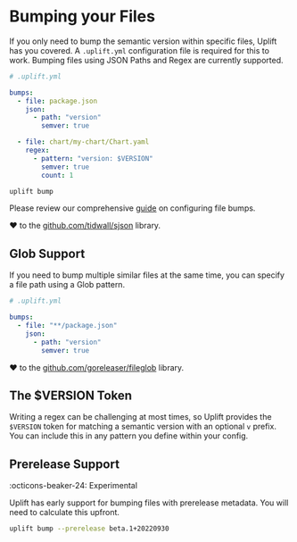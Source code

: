 # Bumping your Files

If you only need to bump the semantic version within specific files, Uplift has you covered. A `.uplift.yml` configuration file is required for this to work. Bumping files using JSON Paths and Regex are currently supported.

```yaml linenums="1"
# .uplift.yml

bumps:
  - file: package.json
    json:
      - path: "version"
        semver: true

  - file: chart/my-chart/Chart.yaml
    regex:
      - pattern: "version: $VERSION"
        semver: true
        count: 1
```

```sh
uplift bump
```

Please review our comprehensive [guide](./reference/config.md#bumps) on configuring file bumps.

❤️ to the [github.com/tidwall/sjson](https://github.com/tidwall/sjson) library.

## Glob Support

If you need to bump multiple similar files at the same time, you can specify a file path using a Glob pattern.

```yaml linenums="1"
# .uplift.yml

bumps:
  - file: "**/package.json"
    json:
      - path: "version"
        semver: true
```

❤️ to the [github.com/goreleaser/fileglob](https://github.com/goreleaser/fileglob) library.

## The $VERSION Token

Writing a regex can be challenging at most times, so Uplift provides the `$VERSION` token for matching a semantic version with an optional `v` prefix. You can include this in any pattern you define within your config.

## Prerelease Support

:octicons-beaker-24: Experimental

Uplift has early support for bumping files with prerelease metadata. You will need to calculate this upfront.

```sh
uplift bump --prerelease beta.1+20220930
```
